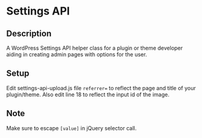 # Settings API

## Description

A WordPress Settings API helper class for a plugin or theme developer aiding in creating admin pages with options for the user.

## Setup

Edit settings-api-upload.js file ```referrer=``` to reflect the page and title of your plugin/theme. Also edit line 18 to reflect the input id of the image.

## Note

Make sure to escape ```[value]``` in jQuery selector call.

